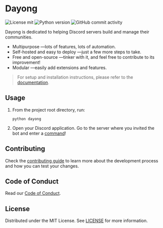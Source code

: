 # Dayong
![License mit](https://img.shields.io/badge/license-MIT-brightgreen)
![Python version](https://img.shields.io/badge/python-v3.9%20or%20above-red)
![GitHub commit activity](https://img.shields.io/github/commit-activity/w/SurPathHub/Dayong)

Dayong is dedicated to helping Discord servers build and manage their communities.

- Multipurpose —lots of features, lots of automation.
- Self-hosted and easy to deploy —just a few more steps to take.
- Free and open-source —tinker with it, and feel free to contribute to its improvement!
- Modular —easily add extensions and features.

> For setup and installation instructions, please refer to the [documentation](./docs).

## Usage

1. From the project root directory, run:

    ```
    python dayong
    ```

2. Open your Discord application. Go to the server where you invited the bot and enter a [command](./docs/commands.md)!

## Contributing

Check the [contributing guide](./.github/CONTRIBUTING.md) to learn more about the development process and how you can test your changes.

## Code of Conduct

Read our [Code of Conduct](https://github.com/SurPathHub/support/blob/main/CODE_OF_CONDUCT.md).

## License

Distributed under the MIT License. See [LICENSE](/LICENSE) for more information.



